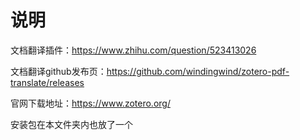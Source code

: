 # 说明

文档翻译插件：<https://www.zhihu.com/question/523413026> 

文档翻译github发布页：<https://github.com/windingwind/zotero-pdf-translate/releases> 

官网下载地址：<https://www.zotero.org/> 

安装包在本文件夹内也放了一个


